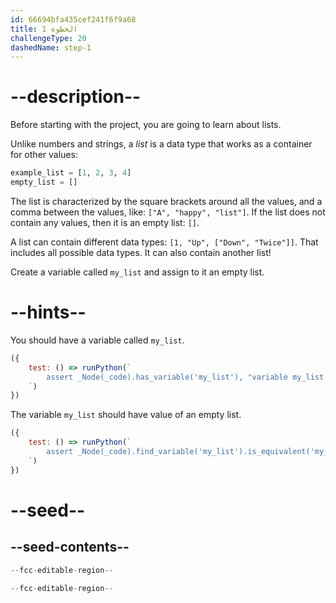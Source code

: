 ```yaml
---
id: 66694bfa435cef241f6f9a68
title: الخطوة 1
challengeType: 20
dashedName: step-1
---
```


# --description--

Before starting with the project, you are going to learn about lists.

Unlike numbers and strings, a <dfn>list</dfn> is a data type that works as a container for other values:

```py
example_list = [1, 2, 3, 4]
empty_list = []
```

The list is characterized by the square brackets around all the values, and a comma between the values, like: `["A", "happy", "list"]`. If the list does not contain any values, then it is an empty list: `[]`.

A list can contain different data types: `[1, "Up", ["Down", "Twice"]]`. That includes all possible data types. It can also contain another list!

Create a variable called `my_list` and assign to it an empty list.

# --hints--

You should have a variable called `my_list`.

```js
({
    test: () => runPython(`
        assert _Node(_code).has_variable('my_list'), "variable my_list not found"
    `)
})
```

The variable `my_list` should have value of an empty list.

```js
({
    test: () => runPython(`
        assert _Node(_code).find_variable('my_list').is_equivalent('my_list = []'), "variable my_list is not an empty list"
    `)
})
```

# --seed--

## --seed-contents--

```py
--fcc-editable-region--

--fcc-editable-region--
```

